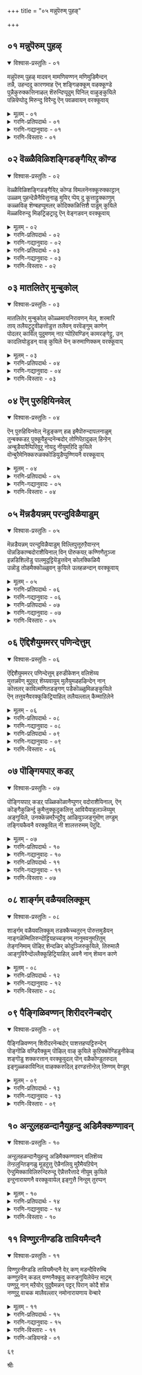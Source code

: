 +++
title = "०५ मन्नुपॆरुम् पुहऴ्"

+++


## ०१ मन्नुपॆरुम् पुहऴ्

<details open><summary>विश्वास-प्रस्तुतिः - ०१</summary>

मन्नुपॆरुम् पुहऴ् मादवन् मामणिवण्णन् मणिमुडिमैन्दन्  
तन्नै, उहन्ददु कारणमाह ऎन् शङ्गिऴक्कूम् वऴक्कूण्डे  
पुन्नैकुरुक्कत्तिनाऴल् शॆरुन्दिप्पूदुम् पिनिल् वाऴुङ्कुयिले  
पन्नियॆप्पोदु मिरुन्दु विरैन्दु ऎन् पवळवायन् वरक्कूवाय्
</details>

<details><summary>मूलम् - ०१</summary>

मन्नुपॆरुम् पुहऴ् मादवन् मामणिवण्णन् मणिमुडिमैन्दन्  
तन्नै, उहन्ददु कारणमाह ऎन् शङ्गिऴक्कूम् वऴक्कूण्डे  
पुन्नैकुरुक्कत्तिनाऴल् शॆरुन्दिप्पूदुम् पिनिल् वाऴुङ्कुयिले  
पन्नियॆप्पोदु मिरुन्दु विरैन्दु ऎन् पवळवायन् वरक्कूवाय्
</details>

<details><summary>गरणि-प्रतिपदार्थः - ०१</summary>

मन्नु=शाश्वतवागि, पॆरुम्=अमितवाद, पुहऴ्=कीर्तियुळ्ळ, मा=श्रीदेइय, दवन्=पतियाद, मा=असदृशवाद, मणिवण्णन्=इन्द्रनीलमणिय बण्णदवनाद, मणिमुडि=नवरत्न खचितकिरीटवुळ्ळवनाद, मैन्दन् तन्नै=बलशालियादवनन्नु, उहन्दु=आशॆपट्टुदर, कारणमाह=कारणवागि, ऎन्=नन्न, शङ्गु=कैबळॆगळु, इऴिक्कूम्=सडिलवागि, वऴक्कू=अलुगाडुत्ता सद्दुमाडुत्तवॆ, उण्डे=\(हीगागुवुदु\)ऎल्लियादरू उण्टे? पुन्नै=हॊन्नॆमर, कुरुहु=अन्दवाद हूबिडुव बळ्ळिगळु, अत्ति=अत्तिमर, नाऴल्=कॊङ्कुमर, शॆरुन्दि=शॆरुन्दि मर मुन्तादवुगळ, पॊदुम्बिनिल्=तोपिनल्लि, वाऴुम्=बाळुव \(जीविसुव\), कुयिले=कोगिलॆये, इरुन्दु=अल्लिये इद्दु, ऎन्=नन्न, पवळवायन्=हवळदन्तॆ चॆन्दुटियवनन्नु, विरैन्दु=बेग, वर=बरुवन्तॆ, ऎप्पोदुम्=यावागलू, पन्नि=गट्टियागि, कूवाय्=कूगुत्तिरु.
</details>

<details><summary>गरणि-गद्यानुवादः - ०१</summary>

शाश्वतवाद अमितकीर्तियुन्नुळ, श्रीदेविय पतियॆनिसिद, असदृशवाद इन्द्रनीलमणिय बण्णदवनाद, नवरत्नखचितवाद किरीटवन्नुळ्ळ बलशालियाद भगवन्तनन्नु आशॆपट्टद्दर कारणवागि ननन् कैबळॆगळु सडिलवागि अलुगाडुत्ता सद्दु माडुत्तवॆ. हीगागुवुदु ऎल्लियादरू उण्टे? हॊन्नॆमॊदलाद मरगळू हू बळ्ळिगळू, इरुव तोपिनल्लि वासिसुव कोगिलॆये, अल्लिये इद्दुकॊण्डु नन्न हवळदन्तॆ चॆन्दुटियवनन्नु बेगबरुवन्तॆ यावागलू गट्टियागि कूगुत्तिरु.\(१\)
</details>

<details><summary>गरणि-विस्तारः - ०१</summary>

भगवन्तने तनगॆ पतियागबेकॆम्ब उत्कटवाद आशॆयिन्द अवनन्नु परिशुद्धवाद प्रेमदिन्द प्रेमिसिद फलवाद विरहवेदनॆयन्नु गोदादेवि अतिसुन्दरवाद, मुग्धवाद रीतियल्लि हेळिकॊळ्ळुत्तिद्दाळॆ. ईवरॆगिन ऎल्ल तिरुमॊऴिगळिगू “नन्न प्रियतमनॊन्दिगॆ नन्नन्नु सेरिसु”ऎम्बुदु पल्लवि. अगलिरुव पतिपत्नियरन्नु 

५६

कूडिसुव कामदेवनन्नु मॊदलु प्रार्थिसिदळु. अनन्तर “कूडलु दैववे” ऎन्दु मॊरॆयिट्टळु. ई तिरुमॊऴियल्लि कोगिलॆयन्नु सम्बोधिसुत्तिद्दाळॆ.

फाल्गुन मासदल्लि बरुव “कामन हुण्णिवॆ” वसन्तागमनवन्नु सूचिसुत्तदॆ. वसन्त, मन्दमारुत, सुवासनॆय हूगळु, झेङ्करिसुव दुम्बिगळु, कोगिलॆ मुन्तादवु कामदेवन अनुयायिगळु. वसन्तनु कालिट्टकडॆ ऎल्लॆल्लियू हॊसरूप,, हॊस चटुवटिकॆ. चिगुरिरुव ऎलॆय मरॆयल्लि कुळितु कोगिलॆगळु इञ्चरदिन्द कूगुत्ता, चिक्कवरु दॊड्डवरु ऎन्नदॆ, ऎल्लर हृदयवन्नू प्रफुल्लगॊळिसुत्तदॆ.

प्रकृति भगवन्तन नॆलॆवीडु. गोदादेविय प्रेमसन्देशवन्नु मुट्टिसुवुदॆअक्कॆ प्रकृतिये तक्क सम्पर्कसाधन. अवळु इदन्नरितु तन्न ऎडरुतॊडरुगळन्नू, तन्न अन्तरङ्गद करॆयन्नू भगवन्तनिगॆ तलुपिसॆन्दु गोदादेवि कोगिलॆयन्नु करॆदु हेळुत्ताळॆ.

गोदादेवि हेळुत्ताळॆ- कोगिले, भगवन्तन गुणसौन्दर्यगळु निनगॆ गॊत्तिदॆये? भगवन्त अमित कीर्तिवन्त. शाश्वत. श्रियःपति. अत्याकर्षक. इन्द्रनीलमणिय बण्णदवनु. नवरत्न किरीटधारि. शक्तिवन्त. बलवन्त. गुणरूपपरिपूर्णनाद आ भगवन्तने नन्न कैहिडिदुबेकॆन्दु नानु उत्कटवागि आशॆपट्टिद्देनॆ. अदर फलवागि, नन्न कैबळॆगळु सडिलवागिवॆ\! अवु मुङ्गैयिन्द मॊळकैवरॆगू अलुगाडुत्ता सद्दु माडुत्तिवॆ\! भगवन्तनु नन्नन्नु वरिसुवुदक्कॆ बरबहुदाद समयदल्ले हीगागबहुदे? नन्न देहकृशवागि, कान्तिहीनवागि होदाग अवनु नन्नन्नु नोडि, निराकरिसिबिट्टरॆ हेगॆ? आग नन्न गतियेनु? अन्थ तॊन्दरॆगळु ऒदगुवुदक्कॆ मुञ्चितवागिये नीनु अवनन्नु गट्टियागि कूगि करॆ. नन्न प्रेमसन्देशवन्नु नानु अवनिगागि कादिरुवॆनॆम्बुदन्नु, अवनिगॆ तिळिसु. निन्न ध्वनि अवनिगॆ हितवागिरुवुदु. अवनिगॆ मुट्टुवुदु. नन्न चॆन्दुटिय दिव्यसुन्दरनु बेगबन्दु नन्न कैहिडियुवन्तॆ कूगि करॆ.
</details>


## ०२ वॆळ्ळैविळिशङ्गिडङ्गैयिऱ् कॊण्ड

<details open><summary>विश्वास-प्रस्तुतिः - ०२</summary>

वॆळ्ळैविळिशङ्गिडङ्गैयिऱ् कॊण्ड विमलनॆनक्कूरुक्काट्टान्  
उळ्ळम् पुहन्दॆन्नैनैवित्तुनाळु मुयिर् प्पॆय् दु कूत्ताट्टुक्काणुम्  
कळ्ळविऴ् शॆण्बहप्पूमलर् कोदिक्कळित्तिशै पाडुम् कुयिले  
मॆळ्ळविरुन्दु मिऴट्रिऴट्रादु ऎन् वेङ्गडवन् वरक्कूवाय्
</details>

<details><summary>मूलम् - ०२</summary>

वॆळ्ळैविळिशङ्गिडङ्गैयिऱ् कॊण्ड विमलनॆनक्कूरुक्काट्टान्  
उळ्ळम् पुहन्दॆन्नैनैवित्तुनाळु मुयिर् प्पॆय् दु कूत्ताट्टुक्काणुम्  
कळ्ळविऴ् शॆण्बहप्पूमलर् कोदिक्कळित्तिशै पाडुम् कुयिले  
मॆळ्ळविरुन्दु मिऴट्रिऴट्रादु ऎन् वेङ्गडवन् वरक्कूवाय्
</details>

<details><summary>गरणि-प्रतिपदार्थः - ०२</summary>

वॆळ्ळै=शुद्धबिळिय, विळि=अब्बरिसुव, शङ्गु=शङ्खवन्नु, इडम्=ऎडद, कैयिल्=कैयल्लि, कॊण्ड=हिडिदिरुव, विमलन्=विमलनु, ऎनक्कू=ननगॆ, उरु=तन्न रूपवन्नु, काट्टान्=तोरिसुवुदिल्ल, उळ्ळम्=नन्न अन्तरङ्गवन्नु, पुहुन्दु=प्रवेशिसि, ऎन्नै=नन्नन्नु, नैवित्तु=नलुगिसि, नाळुम्=दिनदिनवू, उयिर्=नन्न जीवनन्नु
</details>

<details><summary>गरणि-गद्यानुवादः - ०२</summary>

५७
</details>

<details><summary>गरणि-प्रतिपदार्थः - ०३</summary>

पॆय्दु=उरिसि, कूत्ताट्टु=नानु\(हिंसॆपट्टु\) कुणिदाडुवुदन्नु, काणुम्=नोडुतिरुत्तानॆ, कळ्=जेनन्नु, अविऴ्=सुरिसुव, शॆण् बहम्=चम्पक, पू=हूविन, मलर्=मकरन्दवन्नु, कोदि=चॆदरि \(अनुभविसि\), कळित्तु=मत्तिनिन्द, इशै=गानवन्नु, पाडुम्=हाडुत्तिरुव, कुयिले=कोगिलॆये, इरुन्दु=\(निन्न स्थळदल्लि\) इद्दुकॊण्डु, मॆळ्ळ= मृदुवागि, मिऴट्रि=मुद्दुमुद्दाद मातुगळन्नाडि, मिऴट्रादु=विलासचेष्टॆगळन्नु माडदॆ, ऎन्=नन्न, वेङ्गडवन्=वॆङ्कटपतियन्नु, वर=बरुवन्तॆ, कूवाय्=कूगुत्तिरु
</details>

<details><summary>गरणि-गद्यानुवादः - ०३</summary>

अब्बरिसुव शुद्धबिळिय शङ्खवन्नु ऎडद कैयल्लि हिडिदिरुव विमलनाद पुरुषोत्तमनु तन्न रूपवन्नु ननगॆ तोरिसनु. नन्न अन्तरङ्गवन्नु प्रवेशिसि, नन्नन्नु नलुगिसि, दिनदिनवू नन्न जीववन्नु उरिसि, नानु हिंसॆयिन्द कुणिदाडुवुदन्नु नोडुत्तिद्दानॆ. जेनन्नु सुरिसुव सम्पिगॆ हूविन मकरन्दवन्नु कॆदकि अनुभविसि, मत्तिनिन्द गानवन्नु हाडुत्तिरुव कोगिलॆये, निन्न स्थळदल्लिये इद्दुकॊण्डु, मृदुवागि मुद्दुमुद्दाद मातुगळन्नाडि, विलास चेष्टॆगळन्नु माददॆ, नन्न वॆङ्कटपतियन्नु बरुवन्तॆ कूगुत्तिरु.\(२\)
</details>

<details><summary>गरणि-विस्तारः - ०२</summary>

भगवन्तनु सकलाभरणभूषितनागि सर्वाङ्गसुन्दरनागि तन्नल्लिगॆ बन्दु तन्न कैहिडिदु तन्नन्नु करॆदॊय्यबेकॆन्दु गोदादेविय उत्कटेच्छॆ. मदुवॆयागुव हॆण्णुमक्कळन्नु गण्डु ऒप्पिमदुवॆमाडिकॊण्डु होगुवुदिल्लवे हागॆये साङ्गवागि मदुवॆय शास्त्रवन्नु मुगिसिकॊण्डु तन्नन्नू तन्न नॆच्चिन पतियाद भगवन्तनु करॆदॊय्यबेकॆम्बुदु अवळिगॆ आशॆ. अवळॆन्दुकॊण्ड हागॆ यावुदू नडॆयलिल्ल. अवळ कण्णॆदुरिगॆ भगवन्तनु प्रत्यक्षनागलिल्ल. अदक्कॆ बदलागि, अवळ मनदल्लि अवने तुम्बिकॊण्डिद्द. अवन चिन्तनॆयल्लिये अवळु कॊरगि मरुगि बसवळिदळु. कृपासिन्धुवाद भगवन्तनु अवळ विरहसङ्कटवन्नु नोडिकॊण्डु सुम्मनिरबहुदे? स्वच्छन्दवागि जीविसुत्ता आनन्ददिन्द हाडुत्ता इरुव कोगिलॆ अवळ मनस्सिगॆ बन्तु. अदन्नु कुरितु हेळुत्ताळॆ- कोगिलॆ, स्वेच्छॆय जीवन नडसुत्ता हाडुत्ता इरुव नीनु, निन्न मृदुमधुरवाद गानदिन्द भगवन्तनन्नु ऒलिसिकॊण्डु, नन्नल्लिगॆ अवनु बरुवन्तॆ कूगि कूगि हेळु.

५८
</details>


## ०३ मातलितेर् मुन्बुकोल्

<details open><summary>विश्वास-प्रस्तुतिः - ०३</summary>

मातलितेर् मुन्बुकोल् कॊळ्ळमायनिरावणन् मेल्, शरमारि  
ताय् तलैयट्रट्रुवीऴत्तॊडुत्त तलैवन् वरवॆङ्गुम् काणेन्  
पोदलर् काविल् पुदुमणम् नाऱ प्पॊऱिवण्डिन् कामरङ्गेट्टु, उन्  
कादलियोडुडन् वाऴ् कुयिले यॆन् करुमाणिक्कम् वरक्कूवाय्
</details>

<details><summary>मूलम् - ०३</summary>

मातलितेर् मुन्बुकोल् कॊळ्ळमायनिरावणन् मेल्, शरमारि  
ताय् तलैयट्रट्रुवीऴत्तॊडुत्त तलैवन् वरवॆङ्गुम् काणेन्  
पोदलर् काविल् पुदुमणम् नाऱ प्पॊऱिवण्डिन् कामरङ्गेट्टु, उन्  
कादलियोडुडन् वाऴ् कुयिले यॆन् करुमाणिक्कम् वरक्कूवाय्
</details>

<details><summary>गरणि-प्रतिपदार्थः - ०४</summary>

मातलि=मातलियु, तेर्=तेरिन\(रथद\), मुन्बु=मुम्भागदल्लि, कोल् कॊळ्ळ=\(छाटीयन्नु हिडिदु\) सारथ्यवन्नु माडलु, मायन्=मायावियाद, इरावणन् मेल्=रावणासुरन मेलॆ, शरमारि=बाणगळ मळॆयन्नु सुरिसि, ताय् तलै=\(अवन\)प्रधानवाद तलॆगळन्नु, अट्रु अट्रु=कत्तरिसि कत्तरिसि\(इल्लदन्तॆ\), वीऴ=बीळुवन्तॆ, तॊडुत्त=प्रयोगिसिद, तलैवन्=स्वामिय, वर=बरवन्नु, ऎङ्गुम्=ऎल्लियू, काणेन्=काणॆनल्ला\!, पोदु=हॊत्तुहॊत्तिगॆ सरियागि, अलर्=अरळुव हूगळ, काविल्=तोपिनल्लि, पुदु=हॊसदाद, मणम्=सुगन्धवु, नाऱ=हरडिरलु, पॊऱि=सुन्दरवाद, वण्डिन्=बण्डुगळ\(दुम्बिगळ\), कामरम्=झेङ्कारवन्नु, केट्टु=केळुत्ता, उन्=निन्न, कादलियोडु=प्रियळॊडनॆ, उडन्=कूडि, वाऴ्=जीविसुव, कुयिले=कोगिलॆये, ऎन्=नन्न, करुमाणिक्कम्=माणिक्यदन्थ देहदवनन्नु, वर=बरुवन्तॆ, कूवाय्=कूगुत्तिरु\(कूगुवॆया?\)
</details>

<details><summary>गरणि-गद्यानुवादः - ०४</summary>

मातलियु सारथ्यवन्नु नडसुत्तिरलु, मायावियाद रावणन मेलॆ बाणगळ मळॆयन्नु सुरिसि अवन प्रधानवाद तलॆगळन्नु कत्तरिसिकत्तरिसि बीळुवन्तॆ बाणप्रयोग माडिद स्वामियन्नु ऎल्लियू काणॆनल्ला\! कालकालक्कॆ अरळुव हूगळ तोपिनल्लि सुवासनॆयु हॊसदागि हरडुत्तिरलु, सुन्दरवाद बण्डु\(दुम्बि\)गळ झेङ्कारवन्नु केळुत्ता, निन्न प्रियळॊडनॆ कूडि जीविसुव कोगिलॆये, नन्न माणिक्यदन्थ देहकान्तियवनन्नु \(नन्न बळिगॆ\) बरुवन्तॆ कूगुवॆया?\(३\)
</details>

<details><summary>गरणि-विस्तारः - ०३</summary>

ई पाशुरदल्लि भगवन्तन रामावतारद अद्भुत साहसवन्नु गोदादेवि स्मरिसिकॊळ्ळुत्ताळॆ. रामनू रावणनू युद्धभूमियल्लि ऎदुरुबदरागि निन्तिद्दारॆ. युद्धक्कॆ तॊडगिद्दारॆ. अवरिब्बर नडुवॆ असमानतॆ कण्डुबरुवुदरिन्द देवेन्द्रनु तन्न रथवन्नू सारथियाद मातलियन्नू रामनिगागि कळुहिसिकॊडुत्तानॆ. रथारूढनागि श्रीरामनु तन्न कोदण्डदिन्द रावणन मेलॆ बाणगळ मळॆयन्ने सुरिसुत्तानॆ. इदर फलवगि रावणन तलॆगळु ऒन्दागुतलॊन्दरन्तॆ उरुळि बीळुत्तवॆ. रावण मायावि. तन्न ऒन्दु तलॆ कत्तरिसि नॆलक्कॆ उरुळितॆन्दरॆ, अदर जागदल्लि मत्तॊंउद् तलॆ हुट्टिकॊळ्ळुत्तदॆ. श्रीरामनु धृतिगॆडदन्तॆ युद्धमाडुत्ता अवन \(रावणन\)प्रधानवाद तलॆगळन्नॆल्ला- ऎन्दरॆ अवन हुट्टिनॊन्दिगॆ बन्द हत्तु तलॆगळन्नू-कडिदु हाकि, तन्न अप्रतिम साहसवन्नु तोर्पडिसुत्तानॆ. ई विषय गोदादेविगॆ अच्चुमॆच्चु.

समर्थनाद स्वामि बन्दु, तन्नन्नु वरिसि, तन्न कैहिडियलिल्लवल्ला ऎन्दु गोदादेविय कॊरगु. अवळु विरहि. अवळॊडनॆ अवळ प्रियनिल्ल. अवळु

५९

सॊबगिनिन्द मॆरॆयुव प्रकृतिय नडुवॆये अवळु इद्दरू सह यावुदू अवळ मनस्सिगॆ हितविल्ल. आदरॆ, कालकालक्कॆ अरळि नसुगम्पन्नु चॆल्लुव हूगळिन्द तुम्बिरुव तोपिनल्लि, दुम्बिगळ मृदुमधुर निस्वनद नडुवॆ, तन्न प्रेयसियॊडनॆ बॆरॆतु मैमरॆतु सुखजीवन नडसुव कोगिलॆयन्नु कण्डु अवळ कॊरगु हॆच्चुत्तदॆ. आ कोगिलॆयन्ने कूगि हेळुत्ताळॆ- दिव्यदेहकान्तियुळ्ळ तन्न स्वामियन्नु तन्न बळिगॆ बेग बरुवन्तॆ कूगि करॆयुवॆया ऎन्दु.
</details>


## ०४ ऎन् पुरुहियिनवेल्

<details open><summary>विश्वास-प्रस्तुतिः - ०४</summary>

ऎन् पुरुहियिनवेल् नॆडुङ्कण् हळ् इमैपॊरुन्दापलनाळुम्  
तुन्बक्कडऱ् पुक्कूवैहुन्दनॆन्बदोर् तोणिपॆऱादुऴल् हिन्ऱेन्  
अन्बुडैयारैप्पिरिवुऱु नोयदु नीयुमऱिदि कुयिले  
वॊन्बुरैमेनिक्करुळक्कॊडियुडैप्पुण्णियनै वरक्कूवाय्
</details>

<details><summary>मूलम् - ०४</summary>

ऎन् पुरुहियिनवेल् नॆडुङ्कण् हळ् इमैपॊरुन्दापलनाळुम्  
तुन्बक्कडऱ् पुक्कूवैहुन्दनॆन्बदोर् तोणिपॆऱादुऴल् हिन्ऱेन्  
अन्बुडैयारैप्पिरिवुऱु नोयदु नीयुमऱिदि कुयिले  
वॊन्बुरैमेनिक्करुळक्कॊडियुडैप्पुण्णियनै वरक्कूवाय्
</details>

<details><summary>गरणि-प्रतिपदार्थः - ०५</summary>

ऎन्बु=ऎलुबुगळु, उरुहि=करगि, इनम्=उत्तमवाद, वेल्=वेलायुधदन्तॆ, नॆडु=विशालवाद, कण् हळ्=कण्णुगळु, इमै=मुच्चि तॆरॆयुवुदक्कॆ, पॊरुन्दा=हॊन्दिकॊळ्ळुवुदिल्ल, पल=अनेक, नाळुम्=दिनगळिन्द, तुन्बम्=दुःखवॆम्ब, कडल्=कडलन्नु, पुक्कु=प्रवेशिसि, वैहुन्दन्=वैकुण्ठवन्नु, ऎन्बदु=ऎम्ब, ओर्=ऒन्दु, तोणि=दोणियन्नु, पॆऱादु=पडॆयदॆ, उऴल् हिन्ऱेन्=तॊळलाडुत्तिद्देनॆ, अन्बु=प्रीति, उडैयारै=उळ्ळवरन्नु, पिरिवु=अगलुविकॆय, उऱु=बहळ हॆच्चिन, नोय्=यातनॆ, अदु=अदु, नीयुम्=नीनू सह, अऱिदि=तिळिदुको, कुयिले=कोगिलॆये, पॊन्=चिनक्कॆ, पुरै=समनाद, मेनि=देहकान्तिय, करुळन्=गरुडन, कॊडि=ध्वजवन्नु, उडै=उळ्ळ, पुण्णियनै=धर्मस्वरूपनन्नु, वर=\(नन्न बळिगॆ\) बरुवन्तॆ, कूवाय्=कूगुवॆया?
</details>

<details><summary>गरणि-गद्यानुवादः - ०५</summary>

नन्न ऎलुबुगळॆल्ल करगिहोगिवॆ. सुन्दरवाद विशालवागि हॊळॆयुव नन्न कण्णुगळन्नु मुच्चि तॆरॆयुवुदक्कॆ आगुवुदिल्ल. बहळ दिनगळिन्दलू दुःखवॆम्ब महासागरवन्नु प्रवेशिसि “वैकुण्ठ” ऎम्ब ऒन्दु दोणियन्नु पडॆयलारदॆ तॊळलुत्तिद्देनॆ. प्रीतियुळ्ळवरिन्द अगलिकॆय बहळ हॆच्चिन यातनॆ अदु. कोगिलॆये नीनू सह अदन्नु अरितु को. चिन्नक्कॆ
</details>

<details><summary>गरणि-विस्तारः - ०४</summary>

६०

समनाद देहकान्तियुळ्ळ गरुडन ध्वजवन्नुळ्ळ धर्मस्वरूपवन्नु नन्न बळिगॆ बरुवन्तॆ कूगुवॆया?\(४\)

शुद्धवाद प्रेमिगळ अगलिकॆय परिणामवेनॆम्बुदन्नु इल्लि सहजवाद मत्तु सरळवाद मातुगळिन्द इल्लि विवरिसलागिदॆ. “ऎलुबुगळु करगुवुदु”ऎन्दरॆ, देह बडवागुवुदु. मनोव्यथॆयिन्द देहशक्ति कुम्दुत्तदॆ. कण्णुगळल्लि हॊळपू, रॆप्पॆगळु आडुवुदू, कण्णालिगळु चलिसुवू कण्णिगॆ अन्दवन्नू अर्थवन्नू तरुत्तवॆ. अवुगळिल्लदॆ होदरॆ कान्तिहीनवाद निश्शक्तवाद कण्णुगळन्नु सूचिसुत्तदॆ.

महासागरवन्नु दाटबेकादरॆ साधनविरलेबेकु. अदिल्लदॆ होदरॆ कॊनॆ मॊदलिल्लद तॊळलाटवे फल. गोदादेविगॆ भगवन्तनिन्द दूरवागिरुवुदु ऎम्बुदु महादुःखसागर. अदन्नु अवळु दाटलेबेकु. अदक्कॆ अवळु कोरिद्दु “वैकुण्ठ” ऎम्ब दोणियन्नु श्रीवैकुण्ठनाथने अवळ आ दोणि. अवळ बयकॆ ईडेरदॆ होदद्दरिन्द अवळु कडुनॊन्दु तन्न विरहयातनॆयन्नु स्वच्छन्द जीवियाद कोगिलॆगॆ हेळिकॊण्डळू- कोगिले, विरह यातनॆय अनुभव निनगॆ आगिदॆये? इल्लवादरॆ, नन्न अनुभवदिन्द कलितुको. नन्न स्वामि चिन्नदन्थ देहकान्तियुळ्ळवनु. अवनु गरुडध्वजनु. धर्मवे रूपवॆत्तवनु. अवनन्नु नन्न बळिगॆ बेगबरुवन्तॆ कूगि करॆयुवॆया?
</details>


## ०५ मॆन्नडैयन्नम् परन्दुविळैयाडुम्

<details open><summary>विश्वास-प्रस्तुतिः - ०५</summary>

मॆन्नडैयन्नम् परन्दुविळैयाडुम् विल्लिपुत्तूरुऱैवान्ऱन्  
पॊन्नडिकाण्बदोराशैयिनाल् विन् पॊरुकयऱ् कण्णिणैतुञ्जा  
इन्नडिशिलॊडु पालमुदूट्टियॆडुत्तवॆन् कोलक्किळियै  
उन्नॊडु तोऴमैक्कॊळ्ळुवन् कुयिले उलहळन्दान् वरक्कूवाय्
</details>

<details><summary>मूलम् - ०५</summary>

मॆन्नडैयन्नम् परन्दुविळैयाडुम् विल्लिपुत्तूरुऱैवान्ऱन्  
पॊन्नडिकाण्बदोराशैयिनाल् विन् पॊरुकयऱ् कण्णिणैतुञ्जा  
इन्नडिशिलॊडु पालमुदूट्टियॆडुत्तवॆन् कोलक्किळियै  
उन्नॊडु तोऴमैक्कॊळ्ळुवन् कुयिले उलहळन्दान् वरक्कूवाय्
</details>

<details><summary>गरणि-प्रतिपदार्थः - ०६</summary>

मॆल्=मन्दगतिय, नडै=नडगॆयुळ्ळ, अन्नम्=हंसगळु, परन्दु=हरडि, विळैयाडुम्=आटवाडुव, विल्लिपुत्तूर्=श्रीविल्लिपुत्तूरिनल्लि, उऱैवान् तन्=नॆलसिरुववन, पॊन्=चिन्नद, अडि=पादगळन्नु, काण्बदु=नोडुवुदु, ऎम्ब, ओर्=ऒन्दु, आशैयिनाल्=आशॆयिन्द, ऎन्=नन्न, पॊरु=जगळवाडुव, कयल्=मीनिनन्थ, कण्=कण्णुगळ, इणै=जोडियु, तुञ्जा=निद्रिसुवुदिल्ल \(मुच्चिकॊळ्ळुवुदिल्ल\) इन्=इनिदाद, अडिशिलोडु=हुग्गियॊडनॆ, पाल्=हालिन, अमुदु=अमॄतवन्नु, ऊट्टि=उणिसि, ऎडुत्त=ऎत्ति आडिसिद, ऎन्=नन्न, कोलम्=सुन्दरवाद
</details>

<details><summary>गरणि-गद्यानुवादः - ०६</summary>

६१
</details>

<details><summary>गरणि-प्रतिपदार्थः - ०७</summary>

किळियै=गिणियन्नु, कुयिले=कोगिलॆये, उन्नॊडु=निन्नॊन्दिगॆ, तोऴमै=गॆळॆतनवन्नु, कॊळ्ळुवन्=उण्टुमाडुत्तेनॆ, उलहु=लोकगळन्नु, अळन्दान्=अळॆदवनन्नु, वर=बरुवन्तॆ, कूवाय्=कूगुवॆया?
</details>

<details><summary>गरणि-गद्यानुवादः - ०७</summary>

मन्दनडॆयन्नुळ्ळ हंसगळु हरडिकॊण्डु आटवाडुव श्रीविल्लिपुत्तूरिनल्लि नॆलसिरुववन चिन्नदपादगळन्नु नोडबेकॆम्ब हिरियाशॆयिन्द नन्न ऎरडु कण्णुगळु परस्पर जगळवाडुव मीनुगळ हागॆ मुच्चि निद्रिसुवुदिल्ल. सिहियाद पायसवन्नू हालन्नू उणिसि ऎत्ति आडिसिद नन्न सुन्दरवाद गिळियन्नु, कोगिलॆये, निन्नॊन्दिगॆ गॆळॆतनवन्नु उण्टुमाडिकॊडुत्तेनॆ. लोकगळन्नु अळॆदवनन्नु नन्न बळिगॆ बरुवन्तॆ कूगुवॆया?\(५\)
</details>

<details><summary>गरणि-विस्तारः - ०५</summary>

सन्तोषवन्नु उक्कि हरिसुव श्रीविल्लिपुत्तूरिनल्लि भगवन्तनु वटपत्रशायियागि नॆलसिद्दानॆ. स्वामिय नित्यकैङ्कर्य माडुत्ता, तुलसिय मत्तु हूविन हारगळन्नु स्वामिगॆ दिनदिनवू समर्पिसुत्ता जीवन सागिसुत्तिद्दवरु श्रीविष्णुचित्तरु. अवर मुद्दिन साकुमगळागि, गोदादेवि, भगवन्तनिगॆ अर्पिसबेकाद मालॆयन्नु तानु मॊदलु मुडिदु, “शूडिकॊडुत्त नाच्चियार्”ऎन्निसिकॊण्डळल्लवे? भगवन्तनिगॆ तानु अनुरूपळाद वधुवॆन्दू तन्नन्नु अवनु वरिसि मदुवॆयागलु बरुत्तानॆन्दू महदाशॆयिन्द अवळु तवकपडुत्तिद्दळु. अदर परिणामवागि, अवळ कण्णिगॆ निद्दॆ हत्तुत्तिरलिल्ल. ऒन्दुकण्णु मुच्चलु यत्निसिदरॆ, इन्नॊन्दु कण्णु अदक्कॆ अवकाशकॊडुत्तिरलिल्ल. हीगॆ, ऎरडु कण्णुगळू “जगळवाडुव ऎरडु मीनुगळ हागॆ”इवॆ ऎन्नुत्ताळॆ. अवळ बळिगॆ लोकगळन्नु अळॆद त्रिविक्रमनु बेग बरबेकु. अवनन्नु इनिदागि कूघि करॆयुवुदु कोगिलॆय कॆलस. कोगिलॆ हागॆ माडिद्दक्कॆ प्रत्युपकारवागि, तन्न मुद्दिन गिणियन्नु जॊतॆमाडिकॊडुत्तेनॆ”ऎन्नुत्ताळॆ, गोदादेवि.
</details>


## ०६ ऎद्दिशैयुममरर् पणिन्देत्तुम्

<details open><summary>विश्वास-प्रस्तुतिः - ०६</summary>

ऎद्दिशैयुममरर् पणिन्देत्तुम् इरुडीकेशन् वलिशॆय्य  
मुत्तन्नवॆण् मुऱुवऱ् शॆय्यवायुम् मुलैयुमऴहऴिन्देन् नान्  
कॊत्तलर् काविल्मणितडङ्गण् पडैकॊळ्ळुमिळङ्कुयिले  
ऎन् तत्तुवनैवरक्कूकिट्रियाहिल् तलैयल्लाल् कैम्माऱिलेने
</details>

<details><summary>मूलम् - ०६</summary>

ऎद्दिशैयुममरर् पणिन्देत्तुम् इरुडीकेशन् वलिशॆय्य  
मुत्तन्नवॆण् मुऱुवऱ् शॆय्यवायुम् मुलैयुमऴहऴिन्देन् नान्  
कॊत्तलर् काविल्मणितडङ्गण् पडैकॊळ्ळुमिळङ्कुयिले  
ऎन् तत्तुवनैवरक्कूकिट्रियाहिल् तलैयल्लाल् कैम्माऱिलेने
</details>

<details><summary>गरणि-प्रतिपदार्थः - ०८</summary>

ऎद्दिशैयुम्=ऎल्ला दिक्कुगळिन्दलू, अमरर्=अमररु, पणिन्दु=साष्टाङ्गवॆरगि, एत्तुम्=स्तुतिसुव, इरुडीकेशन्= हृषीकेशनु, वलि=समार्थ्यद कार्यवन्नु, शॆय्य=माडलु, नान्=नानु, मुत्तु अन्न=मुत्तिनन्थ, वॆण् मुऱुवल्=बिळिय\(हॊळॆयुव\) मन्दहासवन्नु, शॆय्य=कॆम्पाद, वायुम्=तुटियन्नू, मुलैयुम्=मॊलॆगळन्नू
</details>

<details><summary>गरणि-गद्यानुवादः - ०८</summary>

६२
</details>

<details><summary>गरणि-प्रतिपदार्थः - ०९</summary>

अऴहु अऴिन्देन्=अवुगळ अन्दवन्नू कळॆदुकॊण्डिद्देनॆ, कॊत्तु=गॊञ्चलु गॊञ्चलागि, अलर्=हूगळिरुव, काविल्=तोपिनल्लि, मणि=सुन्दरवाद, तडम्=स्थळदल्लि, कण् पडैकॊळ्ळुम्=निद्दॆमाडुव, इळम् कुयिले=ऎळॆय कोगिलॆये, ऎन्=नन्न, तत्तुवनै=सत्यस्वरूपनाद परमात्मनन्नु, वर=बरुवन्तॆ, कूहिट्रि=कूगिदॆ, आहिल्=आदरॆ, तलै=तलॆयन्नु, अल्लाल्=अल्लदॆ, कैम्माऱु=कैगळन्नु बदलायिसुवुदु, इल्लेने=इल्लदवळागुत्तेनॆ.
</details>

<details><summary>गरणि-गद्यानुवादः - ०९</summary>

याव दिक्किनल्लि नोडिदरू अमररु साष्टाङ्गवॆरगि स्तुतिसुव हृषीकॆशनु साहसवन्नु माडलु, नानु मुत्तिनन्तॆ हॊळॆयुव मन्दहासद चॆन्दुटियन्नु मॊलॆगळ अन्दवन्नु \(तोरिसलारदॆ\) कळॆदुकॊण्डिद्देनॆ. गॊञ्चलु हूगळिरुव तोपिनल्लि सुन्दरवाद स्थळदल्लि सुखनिद्दॆ माडुव ऎळॆय कोगिलॆये, नन्न सत्यस्वरूपनन्नु बरुवन्तॆ कूगिदॆयादरॆ, नन्न तलॆयन्नल्लदॆ कैगळन्नु बदलायिसुवुदिल्ल.
</details>

<details><summary>गरणि-विस्तारः - ०६</summary>

गोदादेवि हेळुत्ताळॆ- ऎळॆय कोगिलॆ, भगवन्तनु बरदॆ इरुवुदरिन्द नन्न देह कळॆगुन्दिदॆ. नन्न प्रेमसूचकवाद मन्दहासवन्नू, चॆन्दुटिगळन्नू तोरिसि सन्तोषपडिसदष्टु विकारवागिद्देनॆ. भगवन्तनन्नु नाने स्वतः आकर्षिसुव शक्तियन्नु कळॆदुकॊण्डिद्देनॆ. नीनेनादरू आ सत्यस्वरूपियन्नु नन्न बळिगॆ बरुवन्तॆ कूगि करॆयुवुदादरॆ, नानु निनगॆ चिरऋणियागिरुत्तेनॆ. दयविट्टु ई कॆलस माडुवॆया?

“तलैयल्लाल् कैम्माऱिलेने”-निनगॆ नानु कैमुगिदु बेडुत्तिद्देनॆ. अवुगळनु बदलायिसुवुदिल्ल. तलॆयन्नु मात्र अदर स्थळदिन्द चलिसुत्तेनॆ. निनगॆ नन्न तलॆयन्नु तग्गिसि नमस्करिसुत्तेनॆ. चिरकाल\(नानु बदुकिरुवष्टु काल\)निनगॆ तलॆबग्गिसि कैमुगिदु नन्न कॄतज्ञतॆयन्नु व्यक्तपडिसुत्तेनॆ. इष्टे नानु निन्न उपकारक्कॆ नानु नीडुव प्रत्युपकार.
</details>


## ०७ पॊङ्गियपाऱ् कडऱ्

<details open><summary>विश्वास-प्रस्तुतिः - ०७</summary>

पॊङ्गियपाऱ् कडऱ् पळ्ळिकॊळानैप्पुणर् वदोराशैयिनाल्, ऎन्  
कॊङ्गैकुळिर्न्दु कुमैत्तुक्कूदुकलित्तु आवियैयाहुलञ्जॆय्युम्  
अङ्गुयिले, उनक्कॆन्नमऱैन्दुऱैवु आऴियुञ्जङ्गुमॊण् तण्डुम्  
तङ्गियकैवनै वरक्कूविल् नी शालत्तरुमम् पॆऱुदि.
</details>

<details><summary>मूलम् - ०७</summary>

पॊङ्गियपाऱ् कडऱ् पळ्ळिकॊळानैप्पुणर् वदोराशैयिनाल्, ऎन्  
कॊङ्गैकुळिर्न्दु कुमैत्तुक्कूदुकलित्तु आवियैयाहुलञ्जॆय्युम्  
अङ्गुयिले, उनक्कॆन्नमऱैन्दुऱैवु आऴियुञ्जङ्गुमॊण् तण्डुम्  
तङ्गियकैवनै वरक्कूविल् नी शालत्तरुमम् पॆऱुदि.
</details>

<details><summary>गरणि-प्रतिपदार्थः - १०</summary>

पॊङ्गिय=\(अलॆगळिन्द\) उक्किद, पाल् कडल्=हाल्गडिनल्लि, पळ्ळिकॊळ्वानै=पवडिसुववन्नु, पुणर् वदु=बॆरॆयुवुदॆम्ब
</details>

<details><summary>गरणि-गद्यानुवादः - १०</summary>

६३
</details>

<details><summary>गरणि-प्रतिपदार्थः - ११</summary>

ओर्=ऒन्दु, आशैयिनाल्=आशॆयिन्द, ऎन्=नन्न, कॊङ्गै=मॊलॆगळु, किळर्न्दु=उब्बिकॊण्डु, कुतुक्कलित्तु=कुतूहलदिन्द, आवियै=नन्न जीववन्नु, कुमैत्तु=हिंसिसि, आकुलम्=दुःखवन्नु, शॆय्युम्=उण्टुमाडुत्तदॆ, अम्=अन्दवाद, कुयिले=कोगिलॆये, मऱैन्दु=कण्मरॆयागि, उऱैवु=वासिसुवुदु, उनक्कू=निनगॆ, ऎन्न=एनु उपयोग? ऒण्=अद्वितीयवाद, आऴियुम्=चक्रायुधवन्नु, शङ्गुम्=शङ्खवन्नू, तण्डुम्=गदॆयन्नू, तङ्गिय=भद्रवागि हिडिदिरुव, कैयवनै=कैगळवनन्नु, वर=बरुवन्तॆ, नी=नीनु, कूइल्=कूगुवुदादरॆ, शाल=तुम्ब, दरुमम्=धर्मवन्नु, पॆरुदि=पडॆयुत्तीयॆ.
</details>

<details><summary>गरणि-गद्यानुवादः - ११</summary>

अलॆगळिम्द उक्किद हाल्गडिनल्लि पवडिसुववनन्नु बॆरॆयुवुदॆम्ब ऒन्दु आशॆयिन्द नन्न मॊलॆगळु उब्बि, कुतूहलदिन्द नन्न जीववन्नु हिंसिसि, दुःखवन्नुण्टुमाडुत्तदॆ. अन्दवाद कोगिलॆये, ननगॆ कण्मरॆयागि वासिसुवुदु निनगॆ एनु उपयोग? अद्वितीयवाद चक्रायुधवन्नू, शङ्खवन्नू, गदॆयन्नू दृढवागि हिडिदिरुव कैगळवनन्नु बरुवन्तॆ नीनु कूगुवुदादरॆ, तुम्ब धर्म\(पुण्य\)वन्नु पडॆयुत्तीयॆ.\(७\)
</details>

<details><summary>गरणि-विस्तारः - ०७</summary>

हाल्गडलन्नु अतिप्रशान्तवादद्दु ऎन्दु विवरिसुवुदु सामान्य. आदरॆ, इल्लिन हाल्गडलु अलॆगळिन्द हॊय्दाडुत्तिदॆ. बहुशः हॊय्दाट तुम्बिरुव गोदादेविय अन्तरङ्गवे ई हाल्गडलिरबहुदे? अथवा, विशिष्टरीतियल्लि अदु अलॆगळिन्द कदडि होगिदॆयो?

हाल्गडिनल्लि पवडिसुववनु ब्रह्माण्डवन्नु नुङ्गिबिट्टु, निश्चिन्तनागि योगनिद्दॆयल्लिरुववनु. अवनॊडनॆ सेरिकॊळ्ळबेकॆम्ब गोदादेविय हिरियाशॆय फलवॆल्ला हिंसॆ, दुःखगळे ऎन्दु हेळिकॊळ्ळुत्ताळॆ.

दट्टवाद हसुरॆलॆगळ मरॆयल्लि अवितुकॊण्डु सामान्यवागि तन्न गानवन्नु हाडुवुदु कोगिलॆ. गोदादेविगॆ इदु विचित्रवॆनिसिरबेकु. अवळिन्द कण्मरॆयागि कोगिलॆ एतक्कॆ वासमाडबेकु? अदरिन्द अदक्कॆ बरुव फलवेनु? अदक्कॆ बदलागि, शङ्ख, चक्र,गदाधारियाद पुरुषोत्तमनन्नु अवळ बळिगॆ बरुवन्तॆ कूगिकरॆदरॆ, विरहदिन्द तॊळलुत्तिरुव अवळिगॆ उपकार माडि पुण्यकट्टिकॊळ्ळबहुदल्ल\!

६४
</details>


## ०८ शार्ङ्गम् वळैयवलिक्कूम्

<details open><summary>विश्वास-प्रस्तुतिः - ०८</summary>

शार्ङ्गम् वळैयवलिक्कूम् तडक्कैच्चतुरन् पॊरुत्तमुडैयन्  
नाङ्गळॆम्मिलिरुन्दॊट्टियहच्चङ्गम् नानुमवनुमऱितुम्  
तेङ्गनिमाम् पॊऴिऱ् शॆन्दळिर् कोदुञ्जिरुकुयिले, तिरुमालै  
आङ्गुविरैन्दॊल्लैक्कूहिट्रियाहिल् अवनै नान् शॆय्वन काणे
</details>

<details><summary>मूलम् - ०८</summary>

शार्ङ्गम् वळैयवलिक्कूम् तडक्कैच्चतुरन् पॊरुत्तमुडैयन्  
नाङ्गळॆम्मिलिरुन्दॊट्टियहच्चङ्गम् नानुमवनुमऱितुम्  
तेङ्गनिमाम् पॊऴिऱ् शॆन्दळिर् कोदुञ्जिरुकुयिले, तिरुमालै  
आङ्गुविरैन्दॊल्लैक्कूहिट्रियाहिल् अवनै नान् शॆय्वन काणे
</details>

<details><summary>गरणि-प्रतिपदार्थः - १२</summary>

शार्ङ्गम्=शार्ङ्ग धनुस्सन्नु, वळैय=बग्गिसलु, वलिक्कूम्=सामर्थ्यवुळ्ळ, तड=दॊड्ड, कै=कैगळुळ्ळ, चतुरन्=चतुरनु, पॊरुत्तम्=ताळ्मॆयन्नु\(हॊन्दिकॆयन्नु\)उडैयन्=उळ्ळवनु, नाङ्गळ्=नाविब्बरू, इरुन्दु=जॊतॆगूडि, ऎम्मिल्=नम्मिब्बरल्लिये, ऒट्टिय=रहस्यद, कच्चङ्गम्=सङ्केतगळन्नु, नानुम्=नानू, अवनुम्=अवनू, अऱितुम्=अरितुकॊळुत्तेवॆ, तेन्=सिहियाद रसदिन्द तुम्बिद, कनि=हण्णुगळिरुव, मा=माविन, पॊऴिल्=तोपिनल्लि, शॆम्=कॆम्बण्णद, तळिर्=तळिरन्नु\(चिगुरॆलॆगळन्नु\) कोदुम्=चॆदरि हाकुव, शिऱु=चिक्क, कुयिले=कोगिलॆये, तिरुमालै=श्रियःपतियन्नु, अङ्गु=आ दूरद स्थळदिन्द, ऒल्लै=बहळ, विरैन्दु=बेग, कूहिट्रि=कूगुवॆ, आहिल्=आदरॆ, अवनै=अवनिगॆ, नानु=नानु, शॆय्वन=माडुवुदन्नु\(सेवॆयन्नु\) काणे=नोडुत्तिरुवॆयन्तॆ
</details>

<details><summary>गरणि-गद्यानुवादः - १२</summary>

शार्ङ्ग धनुस्सन्नु बग्गिसलु सामर्थ्यवुळ्ळ दॊड्ड कैगळुळ्ळ चतुरनू ताळ्मॆयुळ्ळवनू नानू जॊतॆगूडि नम्मिब्बरल्लिये रहस्यद सङ्केतगळन्नु नानू अवनू अरितुकॊळ्ळुत्तेवॆ. सिहियाद रसभरितवादहण्णुगळिरुव माविनतोपिनल्लिरुव कॆम्बण्णद चिगुरॆलॆगळन्नु चॆदरिसुव पुट्ट कोगिलॆये श्रीपतियन्नु आ दूरद स्थळदिन्द बहुबेग बरुवन्तॆ कूगुवॆयादरॆ, अवनिगॆ नानु माडुवुदन्नु नीने नोडुवॆयन्तॆ.\(८\)
</details>

<details><summary>गरणि-विस्तारः - ०८</summary>

हिन्दिन ऒन्दु पाशुरदल्लि भगवन्तन पञ्चदिव्यायुधगळल्लि मूरन्नु सूचिसलागिदॆ. ईग इन्नॊम्दन्नु हेळुत्तिद्दाळॆ- अदु शार्ङ्गधनुस्सु. अदक्कॆ हॆदॆयेरिसुव बाणप्रयोगमाडुव सामर्थ्यवू चातुर्यवू भगवन्तनदु. अदन्नु हिडियुव कैगळु शक्तिपूर्णवादवु. भगवन्तनु बलशालि हेगो हागॆये हॊन्दिकॆय स्वभावदवनु.

माविन तळिरु,हूवु,हण्णुगळ कालदल्लि कोगिलॆय चटुवटिकॆ हॆच्चु. माविन चिगुरन्नु चदरिसि, कळित हण्णन्नु आस्वादिसि मत्तिनिन्द हूगुत्तिरुव पुट्टकोगिलॆगॆ गोदादेवि हेळुत्ताळॆ- कोगिलॆ, ननगू नन्न पतिगू बहळ उत्तमवाद हॊन्दिकॆ इदॆ. नाविब्बरू कलॆतु रहस्यवागि माडुव सङ्केतगळन्नु परस्पर अरितुकॊळ्ळुत्तेवॆ. नीनु अवनन्नु बहुबेग नन्न बळिगॆ बरुवन्तॆ कूगुवॆयादरॆ, नानु अवनिगॆ माडुव उपचारगळन्नू सेवॆयन्नू अवन विषयदल्लि नानु हेगॆ नडॆदुकॊळ्ळुवॆनॆम्बुदन्नु नीने प्रत्यक्षवागि नोडुवॆयन्तॆ.

६५
</details>


## ०९ पैङ्गिळिवण्णन् शिरीदरनॆन्बदोर्

<details open><summary>विश्वास-प्रस्तुतिः - ०९</summary>

पैङ्गिळिवण्णन् शिरीदरनॆन्बदोर् पाशत्तहप्पट्टिरुन्देन्  
पॊङ्गॊळि वण्डिरैक्कूम् पॊऴिल् वाऴ् कुयिले कुऱिक्कॊण्डिडुनीकेळ्  
शङ्गॊडु शक्करत्तान् वरक्कूवुदल् पॊन् वळैकॊण्डुतरुदल्  
इङ्गुळ्ळकाविनिल् वाऴक्करुदिल् इरण्डत्तॊन्ऱेल् तिण्णम् वेण्डुम्
</details>

<details><summary>मूलम् - ०९</summary>

पैङ्गिळिवण्णन् शिरीदरनॆन्बदोर् पाशत्तहप्पट्टिरुन्देन्  
पॊङ्गॊळि वण्डिरैक्कूम् पॊऴिल् वाऴ् कुयिले कुऱिक्कॊण्डिडुनीकेळ्  
शङ्गॊडु शक्करत्तान् वरक्कूवुदल् पॊन् वळैकॊण्डुतरुदल्  
इङ्गुळ्ळकाविनिल् वाऴक्करुदिल् इरण्डत्तॊन्ऱेल् तिण्णम् वेण्डुम्
</details>

<details><summary>गरणि-प्रतिपदार्थः - १३</summary>

पैङ्गळि=बङ्गारद बण्णद गिळिय, वण्णन्=बण्णदवनाद, शिरीदरन्=श्रीधरनु,ऎन्बदु=ऎम्ब,ओर्=ऒन्दु, पाशत्तु=पाशक्कॆ, अहप्पट्टिरुन्देन्=सिक्किकॊण्डिद्देनॆ, पॊङ्गु=चिम्मुत्तिरुव, ऒळि=प्रकाशदिन्द् अकूडिद\(तेजस्सिन\), वण्डु=दुम्बिगळु, इरैक्कूम्=हडुत्तिरुव, पॊऴिल्=तोपिनल्लि, वाल्=बाळुव, कुयिले=कोगिलॆये, कुऱुक्कॊण्डु=गमनविट्टु, इदु=इदन्नु, नी=नीनु, केळ्=केळु, शङ्गॊडु=शङ्खदॊडनॆ, चक्करत्तान्=चक्रवन्नू उळ्ळवनन्नु, वर=बरुवन्तॆ, कूवुदल्=कूगुवुदू, पॊन्=चिन्नद,, वळै=बळॆगळन्नु, कॊण्डु=तन्दु, तरुदल्=कॊडुवुदू, इरण्डत्तु=ई ऎरडरल्लि, ऒन्ऱु=ऒन्दु, तिण्णम्=निश्चयवागि, वेण्डुम्=माडलेबेकु.
</details>

<details><summary>गरणि-गद्यानुवादः - १३</summary>

बङ्गारद गिणिय बण्णदवनाद श्रीधर ऎम्ब ऒन्दु पाशक्कॆ सिक्किकॊण्डिद्देनॆ. चिम्मुत्तिरुव तेजस्सिनिन्द कूडिद दुम्बिगळु गानमाडुत्तिरुव तोपिनल्लि वासिसुव कोगिलॆये इदन्नु गमनविट्टु केळु- शङ्खचक्रधारियन्नु बरुवन्तॆ कूगुवुदु. मत्तु, चिन्नद बळॆगळन्नु तन्दुकॊडुवुदु-ई ऎरडरल्लि ऒन्दन्नु निश्चयवागि माडलेबेकु.\(९\)
</details>

<details><summary>गरणि-विस्तारः - ०९</summary>

“श्रीधर”ऎम्ब पाश”: इदॊन्दु दिव्यवाद उपयुक्तवाद पाश. मनुष्यनु बळसुव पाश अथवा बलॆयन्तॆयागलि यमपाशदन्तॆयागलि अल्ल. मानवनु ऒड्डिद पाशक्कॆ सिक्किकॊण्ड मनुष्यनागलि प्राणियागलि पाशवन्नॊड्डिदवनिगॆ ऎल्लरीतियल्लू अधीननु. अवन बदुकु सावुगळु पाह्स ऒड्डिदवन कैयल्लि. यमपाशवादरॆ, अदक्कॆ सिक्किबिद्दवन ऒडलन्नु जीवदिन्द बेर्पडिसि, ऒडलन्नु इल्लिये बिट्टु, सत्ववाद जीववन्नु कॊण्डॊय्युवुदु. आदरॆ, “श्रीधर”ऎम्ब पाशक्कॆ कट्टिबिद्दवनु उद्धार हॊन्दुत्तानॆ. जन्मगळिन्द मुक्तनागुत्तानॆ. अमरनागुत्तानॆ, ई पाशक्कॆ कट्टिबिद्द गोदादेवि एनु धन्यळो\! प्रतिजीविगू हीगॆ आगबारदे? अदक्कॆ उपायविल्लवे?

“ई ऎरडरल्लि ऒन्दन्नु ऒत्तायदिन्द \(निश्चयवागि\) माडलेबेकु”- गोदादेवि ऎरडु विषयगळन्नु कोगिलॆय मुन्दॆ इट्टिद्दाळॆ. ऒन्दु, चिन्नद देहकान्तिय भगवन्तनन्नु अवळ बळिगॆ बेग बरुवन्तॆ कूगि करॆयुवुदु. इन्नॊन्दु, अवळ चिन्नद बळॆगळन्नु अवळिगॆ

६६

मत्तॆ तॊडिसुवुदु. ऎरडु विषयगळू कार्य-कारण सम्बन्धवन्नु हिन्दिदवु. कोगिलॆयु शङ्खचक्रधारियाद भगवन्तनन्नु कूगि करॆदिद्दर फलवागि अवनु गोदादेविय बळिगॆ बेग बन्दरॆ, प्रेमिगळ समागमवागुवुदु. अवळ मनोरथ ईडेरुवुदु. अवळिगॆ तृप्तियू शान्तियू लभिसुवुदु. महदानन्दवागुवुदु. इदरिन्द कृशिसि, नशिसि होगिद्द अवळ मै मॊदलिनन्तॆ तुम्बिकॊळ्ळुवुदु. कैगळिन्द हिन्दॆ कळचिबिद्दु होद चिन्नद बळॆगळन्नु अवळु सन्तोषदिन्द धरिसुवन्तागुवुदु. ई विषयवन्नु गोदादेवि बहळ स्वारस्यवागि हेळिद्दाळॆ.
</details>


## १० अन्ऱुलहळन्दानैयुहन्दु अडिमैक्कण्णावन्

<details open><summary>विश्वास-प्रस्तुतिः - १०</summary>

अन्ऱुलहळन्दानैयुहन्दु अडिमैक्कण्णावन् वलिशॆय्य  
तॆन्ऱलुन्तिङ्गळु मूडऱुत्तु ऎन्नैनलियु मुऱैमैयऱियेन्  
ऎन्ऱुमिक्काविलिरुन्दिरुन्दू ऎन्नैत्तरैत्तादे नीयुम् कुयिले  
इन्ऱुनारायणनै वरक्कूवायेल् इङ्गुत्तै निन्ऱुम् तुरप्पन्
</details>

<details><summary>मूलम् - १०</summary>

अन्ऱुलहळन्दानैयुहन्दु अडिमैक्कण्णावन् वलिशॆय्य  
तॆन्ऱलुन्तिङ्गळु मूडऱुत्तु ऎन्नैनलियु मुऱैमैयऱियेन्  
ऎन्ऱुमिक्काविलिरुन्दिरुन्दू ऎन्नैत्तरैत्तादे नीयुम् कुयिले  
इन्ऱुनारायणनै वरक्कूवायेल् इङ्गुत्तै निन्ऱुम् तुरप्पन्
</details>

<details><summary>गरणि-प्रतिपदार्थः - १४</summary>

अन्ऱु=आ कालदल्लि,उलहु=लोकगळन्नु, अळन्दानै=अळॆदवनन्नु, उहन्दु=आशॆपट्टु, अवन्=अवन, अडिमैक्कण्=सेवॆयल्लि, वलिशॆय्य=वञ्चनॆ माडलु, तॆन्ऱलुम्=तॆङ्कण गाळियू, तिङ्गळुम्=बॆळदिङ्गळू, ऎन्नै=नन्नन्नु, ऊडु=अन्तरङ्गदल्लि,अऱुत्तु=कॊय्युत्ता, नलियुम्=हिंसिसुव, मुऱैमै=रीतियन्नु, अऱियेन्=अरियलारॆनु, कुयिले=कोगिलॆये, ऎन्ऱुम्=ऎल्ल कालदल्लू, इ-काविल्=ई तोपिनल्लि\(वनदल्लि\), इरुन्दु इरुन्दु=इद्दुकॊण्डु,नीयुम्=नीनू सह, तदैत्तादे=तॊन्दरॆ पडिसबेड, इन्ऱु=इन्दु, नारायणनै=नारायणनन्नु, वर=बरुवन्तॆ, कूवाय् एल्=कूगुवुदिल्लवादरॆ, इङ्गुत्तै निन्ऱुम्=ई स्थळदिन्दले, तुरप्पन्=\(निन्नन्नु\)ओडिसिबिडुत्तेनॆ.
</details>

<details><summary>गरणि-गद्यानुवादः - १४</summary>

आ कालदल्लि लोकगळन्नु अळॆदवनन्नु आशॆपट्टु, अवन सेवॆयल्लि वञ्चनॆ माडलु, तॆङ्कणगाळियू, बॆळदिङ्गळू नन्नन्नु अन्तरङ्गदल्लि कॊय्युत्ता नलुगिसुत्तिरुव रीतियन्नु अरियलारॆनु. कोगिलॆये, ऎल्ल कालदल्लू ई तोफिनल्लि इद्दुकॊण्डु नीनू तॊन्दरॆपडिसबेड. इन्दु नारायणनन्नु बरुवन्तॆ कूगुवुदिल्लवादरॆ ई स्थळदिन्दले निन्नन्नु ओडिसिबिडुत्तेनॆ.\(१०\)
</details>

<details><summary>गरणि-विस्तारः - १०</summary>

मूरु लोकगळन्नू मूरे हॆज्जॆगळिन्द अळॆद अद्भुत साहसियन्नु, मनसार आशॆपट्टॆ. आ त्रिविक्र्तमन सेवॆ ननगॆ लभिसलिल्ल. अवन अगलिकॆयन्नु नन्न अन्तरङ्गवन्नु कॊय्युत्तदॆ. आ हिंसॆ ऎष्टॆन्दु नानु वर्णिसि हेळलु सध्यविल्ल. हीगिरुवाग

६७

तॆङ्कण गाळियिन्द मन्दमारुतवू, बॆळदिङ्गळू जॊतॆगूडि नन्न यातनॆयन्नु उल्बणगॊळिसुत्तिवॆ. कोगिलॆये, इल्लिये ई मग्गुल तोपिनल्लियेसेरिकॊण्डु नीनू नन्नन्नु सङ्कटगॊळिसबेड. इन्दु, नीनेनादरू नारायणनन्नु नन्न बळिगॆ बरुवन्तॆ कूगि करॆयदॆ, ननगॆ उपकारमाडदॆ, निन्निष्टबन्द रीतियल्लि कूगि नलियुवॆयादरॆ, निन्नन्नु इल्लिन्द ओडिसिबिडुत्तेनॆ, जोकॆ-ऎन्नुत्ताळॆ गोदादेवि.

वसन्त ऋतु, मन्दमारुत, बॆळदिङ्गळु, कोगिलॆ-इवॆल्ल विरहिय सङ्कटवन्नु हॆच्चिसुवन्थवु-ऎन्दु कविगळ, साहितिगळ वर्णनॆ.
</details>


## ११ विण्णुऱनीण्डडि तावियमैन्दनै

<details open><summary>विश्वास-प्रस्तुतिः - ११</summary>

विण्णुऱनीण्डडि तावियमैन्दनै वेऱ् कण् मडन्दैविरुम्बि  
कण्णुऱवॆन् कडल् वण्णनैक्कूवु करुङ्गुयिलेयॆन्ऱ माट्रम्  
पण्णुऱु नान् मऱैयोर् पुदुवैमन्नन् पट्टर् पिरान् कोदै शॊन्न  
नण्णुऱु वाचक मालैवल्लार् नमोनारायणाय वॆन्बारे
</details>

<details><summary>मूलम् - ११</summary>

विण्णुऱनीण्डडि तावियमैन्दनै वेऱ् कण् मडन्दैविरुम्बि  
कण्णुऱवॆन् कडल् वण्णनैक्कूवु करुङ्गुयिलेयॆन्ऱ माट्रम्  
पण्णुऱु नान् मऱैयोर् पुदुवैमन्नन् पट्टर् पिरान् कोदै शॊन्न  
नण्णुऱु वाचक मालैवल्लार् नमोनारायणाय वॆन्बारे
</details>

<details><summary>गरणि-प्रतिपदार्थः - १५</summary>

विण्=ऊर्ध्वलोकगळॆल्ला, उऱ=चॆन्नागि\(बहळवागि\), नीण्डु=नीडि,अडि=पादवन्नु, ताविय=व्यापिसिद, मैन्दनै=भगवन्तनन्नु, विरुम्बि=आशिसि, उऱ=अमितवाद, कण्=प्रेमस्वरूपनाद, ऎन्=नन्न, कडल् वण्णनै=कडल् वण्णनन्नु, कूवु=कूगि करॆ, करुङ्गुयिले=करिय कोगिलॆये, ऎन्ऱ=ऎम्ब, माट्रम्=मातिन परिहारवन्नु, पण्=गानवे, उऱु=प्रधानवाद, नाल् मऱैयोर्=नाल्कु वेदगळल्लि प्रवीणर, पुदुवै=श्रीविल्लिपुत्तूरिन, मन्नन्=निर्वाहकनाद, पिरान्=हिरिय, पट्टर्=भट्टर, कोदै=गोदादेवियु, शॊन्न=हेळिद, उऱु=दृढवागि, नण्णु=आश्रयिसुव, वाचकमालै=पाशुरगळ मालॆयन्नु, वल्लार्=बल्लवरु, नमोनारायणाय=नमो नारायणाय, ऎन्बारे=ऎन्नुववरे आगुत्तारॆ.
</details>

<details><summary>गरणि-गद्यानुवादः - १५</summary>

पादवन्नु चॆन्नागि नीडि, ऊर्ध्वलोकगळन्नॆल्ला व्यापिसिद भगवन्तनन्नु आशिसि, अमित प्रेमस्वरूपनाद नन्न कडल् वण्णनन्नु कूगि करॆ” करिय कोगिलॆये ऎम्ब मातिन परिहारवन्नु, गानवे प्रधानवाद नाल्कुवेदगळल्लि प्रवीणरादवर श्रीविल्लिपुत्तूरिन निर्वाहकनाद हिरियभट्टर गोदादेवियु हेळिद, दृढवागि आश्रयिसुव पाशुर मालॆयन्नु बल्लवरु “नमो नारायणाय”ऎन्नुववरे आगुत्तारॆ.\(११\)
</details>

<details><summary>गरणि-विस्तारः - ११</summary>

सृष्टियल्लि भगवन्तन व्यक्तरूपवाद प्रकृतियदे ऎल्ल रीतियल्लू मेलुगै. प्रकृतियन्नु आश्रयिसिदल्लदॆ मनुष्यनु शक्तनॆनिसलार. ई सत्यवन्नु स्थापिसलो ऎम्बन्तॆ

६८

गोदादेवि प्रकृतियल्लि स्वच्छन्दवागि ऎलॆय मरॆयल्लिये इद्दु नलिदु नलिसुव पुट्ट कोगिलॆयन्नु सम्बोधिसि ई तिरुमॊऴियन्नु हेळिद्दाळॆ. “त्रिविक्रमनू परमप्रेमियू आद नन्न स्वामियन्नु कूगि करॆ, कोगिले; निन्न इञ्चरद कूगु अवनन्नु मुट्टुवुदु”ऎन्नुत्ताळॆ.

भगवन्तनन्ने मदुवॆयागुवॆनॆम्ब दृढवाद आशॆ गोदादेवियदु. तन्न आशॆयन्नु अवळु हेगादरू पूरैसिकॊळ्ळलेबेकु. आशॆगॆ ऒन्दु रीतिय परिहारबेडवे? तात्कालिक तृप्तियादरू बेडवे? आ तात्कालिक तृप्तियन्न तरुवुदु गोदादेवि कोगिलॆगॆ माडिद सन्देश. भगवन्तन गुणगान माडुवुदल्लदॆ, अवनिगॆ अवळ अन्तरङ्गद सन्देशवन्नु तलुपिसुवन्तॆ केळिकॊळ्ळुवुदु ई सन्देश. कोगिलॆय सुन्दरवाद मनोहरवाद कूगिन मूलक इदु भगवन्तनन्नु मुट्टुवुदॆम्ब नम्बिकॆये अवळिगॆ तात्कालिकवाद तृप्ति. परमकरुणिकनाद भगवन्तन तृप्तिगागि अवळ तवक इन्नू मुगिदिल्ल. दृढवाद नम्बिकॆयन्तु आ दिसॆयल्लि अवळिगॆ बेरूरिदॆ.

वेदगळु स्वर,ऎन्दरॆ गान, प्रधानवादवु. नाल्कुवेदगळल्लू विद्वांसरादवरिन्द ख्यातिगॊन्दद्दु श्रीविल्लिपुत्तूरु. अवर मुख्यस्थरल्लि ऒब्बरु “हिरियभट्टरु” ऎन्निसिकॊण्ड श्रीविष्णुचित्तरु. अवर साकुमगळाद गोदादेवि बरॆद पाशुर मालॆ इदु.

पवित्रवाद “ॐ नमो नारायणाय”ऎम्ब अष्टाक्षरी मन्त्रवन्नु उपासनॆ माडुववरु यमपाशक्कॆ सिलुकदॆ, पुनर्जन्मवन्नु तप्पिसिकॊण्डु वैकुण्ठदल्लि नित्यवास माडुववरागुत्तारॆ. हागॆये, ई पाशुरमालॆयन्नु चॆन्नागि अर्थवत्तागि तिळिदुकॊण्डवरू सह, वैकुण्ठदल्लि नित्यवासमाडुववरे आगुत्तारॆ, ऎम्बुदे ई तिरुमॊऴिय फलश्रुति.
</details>

<details><summary>गरणि-अडियनडे - ०१</summary>

मन्नु, वॆळ्ळै, मातलि, ऎन्बु, मॆन्नडै, ऎत्तिशै, पॊङ्गिय, शार्ङ्गम्, पैङ्गिळि, अन्ऱु, विण्\(वारणम्\)
</details>

६९

श्रीः